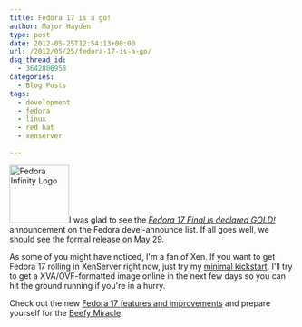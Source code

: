 ```yaml
---
title: Fedora 17 is a go!
author: Major Hayden
type: post
date: 2012-05-25T12:54:13+00:00
url: /2012/05/25/fedora-17-is-a-go/
dsq_thread_id:
  - 3642806958
categories:
  - Blog Posts
tags:
  - development
  - fedora
  - linux
  - red hat
  - xenserver

---
```

[<img src="http://rackerhacker.com/wp-content/uploads/2012/01/fedorainfinity.png" alt="Fedora Infinity Logo" title="Fedora Infinity Logo" width="105" height="102" class="alignright size-full wp-image-2712" />][1]I was glad to see the _[Fedora 17 Final is declared GOLD!][2]_ announcement on the Fedora devel-announce list. If all goes well, we should see the [formal release on May 29][3].

As some of you might have noticed, I'm a fan of Xen. If you want to get Fedora 17 rolling in XenServer right now, just try my [minimal kickstart][4]. I'll try to get a XVA/OVF-formatted image online in the next few days so you can hit the ground running if you're in a hurry.

Check out the new [Fedora 17 features and improvements][5] and prepare yourself for the [Beefy Miracle][6].

 [1]: http://rackerhacker.com/wp-content/uploads/2012/01/fedorainfinity.png
 [2]: http://lists.fedoraproject.org/pipermail/devel-announce/2012-May/000933.html
 [3]: http://fedoraproject.org/wiki/Releases/17/Schedule
 [4]: https://github.com/rackerhacker/kickstarts
 [5]: http://fedoraproject.org/wiki/Releases/17/FeatureList#Fedora_17_Accepted_Features
 [6]: http://beefymiracle.org/
